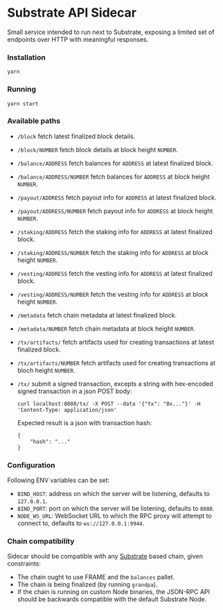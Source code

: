 # Substrate API Sidecar

Small service intended to run next to Substrate, exposing a limited set of endpoints over HTTP with meaningful responses.

### Installation

```
yarn
```

### Running

```
yarn start
```

### Available paths

+ `/block` fetch latest finalized block details.

+ `/block/NUMBER` fetch block details at block height `NUMBER`.

+ `/balance/ADDRESS` fetch balances for `ADDRESS` at latest finalized block.

+ `/balance/ADDRESS/NUMBER` fetch balances for `ADDRESS` at block height `NUMBER`.

+ `/payout/ADDRESS` fetch payout info for `ADDRESS` at latest finalized block.

+ `/payout/ADDRESS/NUMBER` fetch payout info for `ADDRESS` at block height `NUMBER`.

+ `/staking/ADDRESS` fetch the staking info for `ADDRESS` at latest finalized block.

+ `/staking/ADDRESS/NUMBER` fetch the staking info for `ADDRESS` at block height `NUMBER`.

+ `/vesting/ADDRESS` fetch the vesting info for `ADDRESS` at latest finalized block.

+ `/vesting/ADDRESS/NUMBER` fetch the vesting info for `ADDRESS` at block height `NUMBER`.

+ `/metadata` fetch chain metadata at latest finalized block.

+ `/metadata/NUMBER` fetch chain metadata at block height `NUMBER`.

+ `/tx/artifacts/` fetch artifacts used for creating transactions at latest finalized block.

+ `/tx/artifacts/NUMBER` fetch artifacts used for creating transactions at bloch height `NUMBER`.

+ `/tx/` submit a signed transaction, excepts a string with hex-encoded signed transaction in a json POST body:
    ```
    curl localhost:8080/tx/ -X POST --data '{"tx": "0x..."}' -H 'Content-Type: application/json'
    ```
    Expected result is a json with transaction hash:
    ```
    {
        "hash": "..."
    }
    ```

### Configuration

Following ENV variables can be set:

+ `BIND_HOST`: address on which the server will be listening, defaults to `127.0.0.1`.
+ `BIND_PORT`: port on which the server will be listening, defaults to `8080`.
+ `NODE_WS_URL`: WebSocket URL to which the RPC proxy will attempt to connect to, defaults to `ws://127.0.0.1:9944`.

### Chain compatibility

Sidecar should be compatible with any [Substrate](https://substrate.dev/) based chain, given constraints:

+ The chain ought to use FRAME and the `balances` pallet.
+ The chain is being finalized (by running `grandpa`).
+ If the chain is running on custom Node binaries, the JSON-RPC API should be backwards compatible with the default Substrate Node.